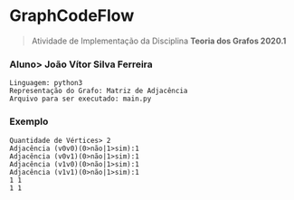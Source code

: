 # GraphCodeFlow
> Atividade de Implementação da Disciplina **Teoria dos Grafos 2020.1**
### Aluno> João Vítor Silva Ferreira

```
Linguagem: python3
Representação do Grafo: Matriz de Adjacência
Arquivo para ser executado: main.py
```

### Exemplo
```python3
Quantidade de Vértices> 2
Adjacência (v0v0)(0>não|1>sim):1
Adjacência (v0v1)(0>não|1>sim):1
Adjacência (v1v0)(0>não|1>sim):1
Adjacência (v1v1)(0>não|1>sim):1
1 1 
1 1 
```

